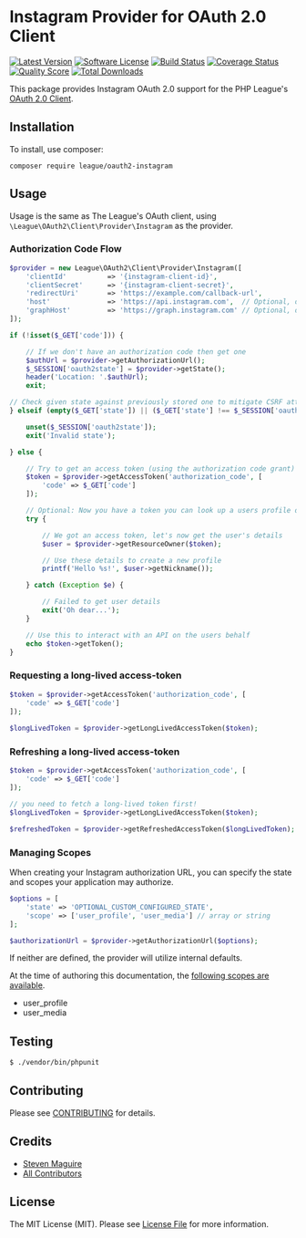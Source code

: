 # Instagram Provider for OAuth 2.0 Client
[![Latest Version](https://img.shields.io/github/release/thephpleague/oauth2-instagram.svg?style=flat-square)](https://github.com/thephpleague/oauth2-instagram/releases)
[![Software License](https://img.shields.io/badge/license-MIT-brightgreen.svg?style=flat-square)](LICENSE.md)
[![Build Status](https://img.shields.io/travis/thephpleague/oauth2-instagram/master.svg?style=flat-square)](https://travis-ci.org/thephpleague/oauth2-instagram)
[![Coverage Status](https://img.shields.io/scrutinizer/coverage/g/thephpleague/oauth2-instagram.svg?style=flat-square)](https://scrutinizer-ci.com/g/thephpleague/oauth2-instagram/code-structure)
[![Quality Score](https://img.shields.io/scrutinizer/g/thephpleague/oauth2-instagram.svg?style=flat-square)](https://scrutinizer-ci.com/g/thephpleague/oauth2-instagram)
[![Total Downloads](https://img.shields.io/packagist/dt/league/oauth2-instagram.svg?style=flat-square)](https://packagist.org/packages/league/oauth2-instagram)

This package provides Instagram OAuth 2.0 support for the PHP League's [OAuth 2.0 Client](https://github.com/thephpleague/oauth2-client).

## Installation

To install, use composer:

```
composer require league/oauth2-instagram
```

## Usage

Usage is the same as The League's OAuth client, using `\League\OAuth2\Client\Provider\Instagram` as the provider.

### Authorization Code Flow

```php
$provider = new League\OAuth2\Client\Provider\Instagram([
    'clientId'          => '{instagram-client-id}',
    'clientSecret'      => '{instagram-client-secret}',
    'redirectUri'       => 'https://example.com/callback-url',
    'host'              => 'https://api.instagram.com',  // Optional, defaults to https://api.instagram.com
    'graphHost'         => 'https://graph.instagram.com' // Optional, defaults to https://graph.instagram.com
]);

if (!isset($_GET['code'])) {

    // If we don't have an authorization code then get one
    $authUrl = $provider->getAuthorizationUrl();
    $_SESSION['oauth2state'] = $provider->getState();
    header('Location: '.$authUrl);
    exit;

// Check given state against previously stored one to mitigate CSRF attack
} elseif (empty($_GET['state']) || ($_GET['state'] !== $_SESSION['oauth2state'])) {

    unset($_SESSION['oauth2state']);
    exit('Invalid state');

} else {

    // Try to get an access token (using the authorization code grant)
    $token = $provider->getAccessToken('authorization_code', [
        'code' => $_GET['code']
    ]);

    // Optional: Now you have a token you can look up a users profile data
    try {

        // We got an access token, let's now get the user's details
        $user = $provider->getResourceOwner($token);

        // Use these details to create a new profile
        printf('Hello %s!', $user->getNickname());

    } catch (Exception $e) {

        // Failed to get user details
        exit('Oh dear...');
    }

    // Use this to interact with an API on the users behalf
    echo $token->getToken();
}
```

### Requesting a long-lived access-token
```php
$token = $provider->getAccessToken('authorization_code', [
    'code' => $_GET['code']
]);
    
$longLivedToken = $provider->getLongLivedAccessToken($token);
```

### Refreshing a long-lived access-token
```php
$token = $provider->getAccessToken('authorization_code', [
    'code' => $_GET['code']
]);

// you need to fetch a long-lived token first!    
$longLivedToken = $provider->getLongLivedAccessToken($token);

$refreshedToken = $provider->getRefreshedAccessToken($longLivedToken);
```

### Managing Scopes

When creating your Instagram authorization URL, you can specify the state and scopes your application may authorize.

```php
$options = [
    'state' => 'OPTIONAL_CUSTOM_CONFIGURED_STATE',
    'scope' => ['user_profile', 'user_media'] // array or string
];

$authorizationUrl = $provider->getAuthorizationUrl($options);
```
If neither are defined, the provider will utilize internal defaults.

At the time of authoring this documentation, the [following scopes are available](https://developers.facebook.com/docs/instagram-basic-display-api/overview#permissions).

- user_profile
- user_media

## Testing

``` bash
$ ./vendor/bin/phpunit
```

## Contributing

Please see [CONTRIBUTING](https://github.com/thephpleague/oauth2-instagram/blob/master/CONTRIBUTING.md) for details.


## Credits

- [Steven Maguire](https://github.com/stevenmaguire)
- [All Contributors](https://github.com/thephpleague/oauth2-instagram/contributors)


## License

The MIT License (MIT). Please see [License File](https://github.com/thephpleague/oauth2-instagram/blob/master/LICENSE) for more information.
